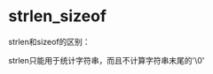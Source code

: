 <link href="../../css/style.css" rel="stylesheet" type="text/css" />


# strlen_sizeof
strlen和sizeof的区别：

strlen只能用于统计字符串，而且不计算字符串末尾的'\0'

